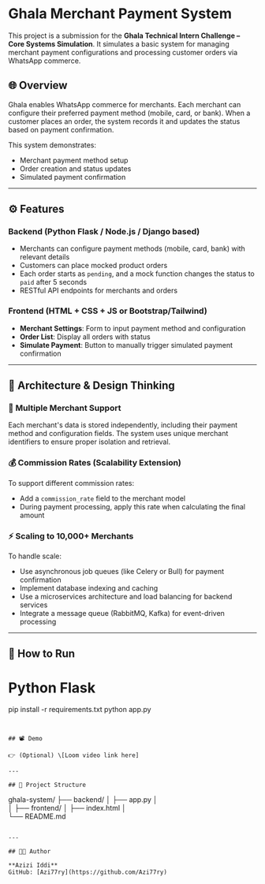 # Ghala Merchant Payment System

This project is a submission for the **Ghala Technical Intern Challenge – Core Systems Simulation**. It simulates a basic system for managing merchant payment configurations and processing customer orders via WhatsApp commerce.

## 🌐 Overview

Ghala enables WhatsApp commerce for merchants. Each merchant can configure their preferred payment method (mobile, card, or bank). When a customer places an order, the system records it and updates the status based on payment confirmation.

This system demonstrates:

* Merchant payment method setup
* Order creation and status updates
* Simulated payment confirmation

---

## ⚙️ Features

### Backend (Python Flask / Node.js / Django based)

* Merchants can configure payment methods (mobile, card, bank) with relevant details
* Customers can place mocked product orders
* Each order starts as `pending`, and a mock function changes the status to `paid` after 5 seconds
* RESTful API endpoints for merchants and orders

### Frontend (HTML + CSS + JS or Bootstrap/Tailwind)

* **Merchant Settings**: Form to input payment method and configuration
* **Order List**: Display all orders with status
* **Simulate Payment**: Button to manually trigger simulated payment confirmation

---

## 🧠 Architecture & Design Thinking

### 🔄 Multiple Merchant Support

Each merchant's data is stored independently, including their payment method and configuration fields. The system uses unique merchant identifiers to ensure proper isolation and retrieval.

### 💰 Commission Rates (Scalability Extension)

To support different commission rates:

* Add a `commission_rate` field to the merchant model
* During payment processing, apply this rate when calculating the final amount

### ⚡ Scaling to 10,000+ Merchants

To handle scale:

* Use asynchronous job queues (like Celery or Bull) for payment confirmation
* Implement database indexing and caching
* Use a microservices architecture and load balancing for backend services
* Integrate a message queue (RabbitMQ, Kafka) for event-driven processing

---


## 🚀 How to Run
# Python Flask
pip install -r requirements.txt
python app.py


```


## 📽️ Demo

👉 (Optional) \[Loom video link here]

---

## 📁 Project Structure

```
ghala-system/
├── backend/
│   ├── app.py
│   
│ 
├── frontend/
│   ├── index.html
│   
└── README.md
```

---

## 🧑‍💻 Author

**Azizi Iddi**
GitHub: [Azi77ry](https://github.com/Azi77ry)
